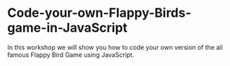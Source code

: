 # Code-your-own-Flappy-Birds-game-in-JavaScript
In this workshop we will show you how to code your own version of the all famous Flappy Bird Game using JavaScript.
